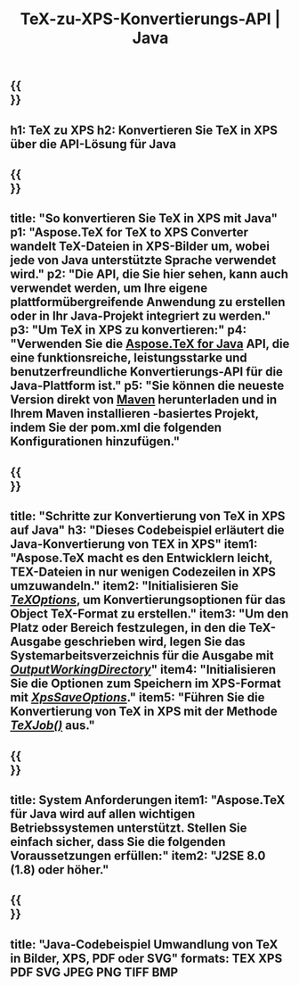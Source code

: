 ﻿---
translation: true
template: /_templates/_conversion-child-java.md
title: TeX-zu-XPS-Konvertierungs-API | Java
description: Konvertierungsfunktion von TeX zu XPS. Integrieren Sie diese lokale Java-Bibliothek in Ihr Projekt oder verwenden Sie plattformübergreifende Anwendungen, um TeX in XPS zu konvertieren.
keywords: tex zu xps api java, tex2xps integrieren
url: /java/conversion/tex-to-xps/
family: tex
platformtag: java
feature: conversion
informat: TEX
outformat: XPS
otherformats: BMP PNG JPEG TIFF PDF SVG
---

{{<section banner>}}
---
h1: TeX zu XPS
h2: Konvertieren Sie TeX in XPS über die API-Lösung für Java
---

{{<section overview>}}
---
title: "So konvertieren Sie TeX in XPS mit Java"
p1: "Aspose.TeX for TeX to XPS Converter wandelt TeX-Dateien in XPS-Bilder um, wobei jede von Java unterstützte Sprache verwendet wird."
p2: "Die API, die Sie hier sehen, kann auch verwendet werden, um Ihre eigene plattformübergreifende Anwendung zu erstellen oder in Ihr Java-Projekt integriert zu werden."
p3: "Um TeX in XPS zu konvertieren:"
p4: "Verwenden Sie die [Aspose.TeX for Java](https://products.aspose.com/tex/java) API, die eine funktionsreiche, leistungsstarke und benutzerfreundliche Konvertierungs-API für die Java-Plattform ist."
p5: "Sie können die neueste Version direkt von [Maven](https://repository.aspose.com/webapp/#/artifacts/browse/tree/General/repo/com/aspose/aspose-tex) herunterladen und in Ihrem Maven installieren -basiertes Projekt, indem Sie der pom.xml die folgenden Konfigurationen hinzufügen."
---

{{<section feature1>}}
---
title: "Schritte zur Konvertierung von TeX in XPS auf Java"
h3: "Dieses Codebeispiel erläutert die Java-Konvertierung von TEX in XPS"
item1: "Aspose.TeX macht es den Entwicklern leicht, TEX-Dateien in nur wenigen Codezeilen in XPS umzuwandeln."
item2: "Initialisieren Sie [*TeXOptions*](https://reference.aspose.com/tex/java/com.aspose.tex/TeXOptions), um Konvertierungsoptionen für das Object TeX-Format zu erstellen."
item3: "Um den Platz oder Bereich festzulegen, in den die TeX-Ausgabe geschrieben wird, legen Sie das Systemarbeitsverzeichnis für die Ausgabe mit [*OutputWorkingDirectory*](https://reference.aspose.com/tex/java/com.aspose.tex/TeXOptions#getOutputWorkingDirectory--)"
item4: "Initialisieren Sie die Optionen zum Speichern im XPS-Format mit [*XpsSaveOptions*](https://reference.aspose.com/tex/java/com.aspose.tex.rendering/XpsSaveOptions)."
item5: "Führen Sie die Konvertierung von TeX in XPS mit der Methode [*TeXJob()*](https://reference.aspose.com/tex/java/com.aspose.tex/TeXJob) aus."
---

{{<section feature2>}}
---
title: System Anforderungen
item1: "Aspose.TeX für Java wird auf allen wichtigen Betriebssystemen unterstützt. Stellen Sie einfach sicher, dass Sie die folgenden Voraussetzungen erfüllen:"
item2: "J2SE 8.0 (1.8) oder höher."
---

{{<section widget>}}
---
title: "Java-Codebeispiel Umwandlung von TeX in Bilder, XPS, PDF oder SVG"
formats: TEX XPS PDF SVG JPEG PNG TIFF BMP
---